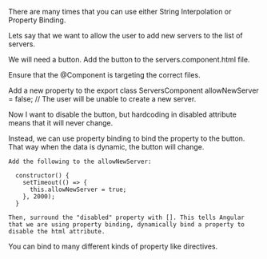 There are many times that you can use either String Interpolation or Property Binding.

Lets say that we want to allow the user to add new servers to the list of servers.
  
  We will need a button. Add the button to the servers.component.html file.
  
  Ensure that the @Component is targeting the correct files.
  
  Add a new property to the export class ServersComponent
    allowNewServer = false; // The user will be unable to create a new server.
  
  Now I want to disable the button, but hardcoding in disabled attribute means that it will never change.

  Instead, we can use property binding to bind the property to the button. That way when the data is dynamic, the button will change.

    Add the following to the allowNewServer:

      constructor() {
        setTimeout(() => {
          this.allowNewServer = true;
        }, 2000);
      }

    Then, surround the "disabled" property with []. This tells Angular that we are using property binding, dynamically bind a property to disable the html attribute.

  You can bind to many different kinds of property like directives.
  